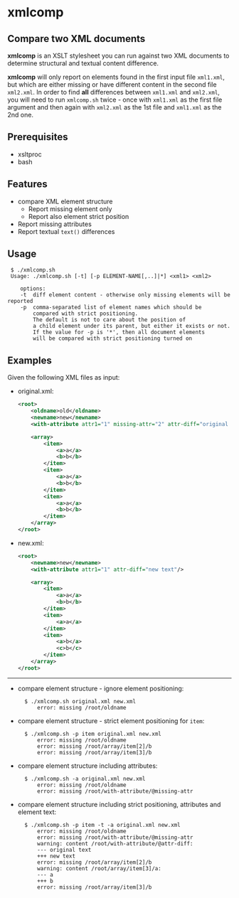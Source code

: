 # xmlcomp
Compare two XML documents
------------------------------------------------------------------------
**xmlcomp** is an XSLT stylesheet you can run against two XML documents to determine structural and textual content difference. 

**xmlcomp** will only report on elements found in the first input file `xml1.xml`, but which are either missing or have different content in the second file `xml2.xml`. In order to find **all** differences between `xml1.xml` and `xml2.xml`, you will need to run `xmlcomp.sh` twice - once with `xml1.xml` as the first file argument and then again with `xml2.xml` as the 1st file and `xml1.xml` as the 2nd one.

Prerequisites
-------------
- xsltproc
- bash

Features
--------
- compare XML element structure
  + Report missing element only
  + Report also element strict position
- Report missing attributes
- Report textual `text()` differences

Usage
-----
     $ ./xmlcomp.sh
     Usage: ./xmlcomp.sh [-t] [-p ELEMENT-NAME[,..]|*] <xml1> <xml2>

        options:
        -t  diff element content - otherwise only missing elements will be reported
        -p  comma-separated list of element names which should be
            compared with strict positioning. 
            The default is not to care about the position of 
            a child element under its parent, but either it exists or not. 
            If the value for -p is '*', then all document elements
            will be compared with strict positioning turned on

Examples
--------
Given the following XML files as input:
- original.xml:
    ```xml
    <root>
        <oldname>old</oldname>
        <newname>new</newname>
        <with-attribute attr1="1" missing-attr="2" attr-diff="original text"/>

        <array>
            <item>
                <a>a</a>
                <b>b</b>
            </item>
            <item>
                <a>a</a>
                <b>b</b>
            </item>
            <item>
                <a>a</a>
                <b>b</b>
            </item>
        </array>
    </root>
    ```
- new.xml:
    ```xml
    <root>
        <newname>new</newname>
        <with-attribute attr1="1" attr-diff="new text"/>

        <array>
            <item>
                <a>a</a>
                <b>b</b>
            </item>
            <item>
                <a>a</a>
            </item>
            <item>
                <a>b</a>
                <c>b</c>
            </item>
        </array>
    </root>
    ```

-------------
- compare element structure - ignore element positioning:

        $ ./xmlcomp.sh original.xml new.xml
            error: missing /root/oldname
- compare element structure - strict element positioning for `item`:
  
        $ ./xmlcomp.sh -p item original.xml new.xml
            error: missing /root/oldname
            error: missing /root/array/item[2]/b
            error: missing /root/array/item[3]/b

- compare element structure including attributes:
  
        $ ./xmlcomp.sh -a original.xml new.xml
            error: missing /root/oldname
            error: missing /root/with-attribute/@missing-attr

- compare element structure including strict positioning, attributes and element text:
  
        $ ./xmlcomp.sh -p item -t -a original.xml new.xml        
            error: missing /root/oldname
            error: missing /root/with-attribute/@missing-attr
            warning: content /root/with-attribute/@attr-diff:
            --- original text
            +++ new text
            error: missing /root/array/item[2]/b
            warning: content /root/array/item[3]/a:
            --- a
            +++ b
            error: missing /root/array/item[3]/b

